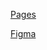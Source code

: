 [Pages](https://studio-yarrr.github.io/website-yaquick)

[Figma](https://www.figma.com/file/ltDT0OyLdtqbt2VWNiz7xB/%D0%AF%D0%BA%D0%B2%D0%B0-%26-%D0%AF%D0%BA%D0%B2%D0%B8%D0%BA?type=design&node-id=301-177&mode=design&t=jQovhHPTYbCadUwk-0)
